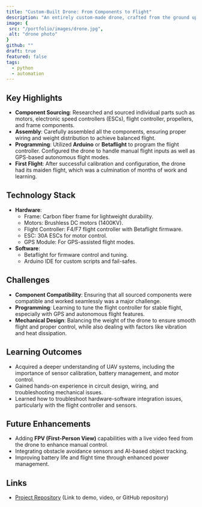 ```yaml
---
title: "Custom-Built Drone: From Components to Flight"
description: "An entirely custom-made drone, crafted from the ground up by sourcing and assembling all the necessary components, including wiring, programming, and design."
image: {
 src: "/portfolio/images/drone.jpg",
 alt: "drone photo"
}
github: ""
draft: true
featured: false
tags: 
  - python
  - automation
---
```


## Key Highlights
- **Component Sourcing**: Researched and sourced individual parts such as motors, electronic speed controllers (ESCs), flight controller, propellers, and frame components.
- **Assembly**: Carefully assembled all the components, ensuring proper wiring and weight distribution to achieve balanced flight.
- **Programming**: Utilized **Arduino** or **Betaflight** to program the flight controller. Configured the drone to handle manual flight inputs as well as GPS-based autonomous flight modes.
- **First Flight**: After successful calibration and configuration, the drone had its maiden flight, which was a culmination of months of work and learning.

## Technology Stack
- **Hardware**: 
    - Frame: Carbon fiber frame for lightweight durability.
    - Motors: Brushless DC motors (1400KV).
    - Flight Controller: F4/F7 flight controller with Betaflight firmware.
    - ESC: 30A ESCs for motor control.
    - GPS Module: For GPS-assisted flight modes.
- **Software**: 
    - Betaflight for firmware control and tuning.
    - Arduino IDE for custom scripts and fail-safes.

## Challenges
- **Component Compatibility**: Ensuring that all sourced components were compatible and worked seamlessly was a major challenge.
- **Programming**: Learning to tune the flight controller for stable flight, especially with GPS and autonomous flight features.
- **Mechanical Design**: Balancing the weight of the drone to ensure smooth flight and proper control, while also dealing with factors like vibration and heat dissipation.

## Learning Outcomes
- Acquired a deeper understanding of UAV systems, including the importance of sensor calibration, battery management, and motor control.
- Gained hands-on experience in circuit design, wiring, and troubleshooting mechanical issues.
- Learned how to troubleshoot hardware-software integration issues, particularly with the flight controller and sensors.

## Future Enhancements
- Adding **FPV (First-Person View)** capabilities with a live video feed from the drone to enhance manual control.
- Integrating obstacle avoidance sensors and AI-based object tracking.
- Improving battery life and flight time through enhanced power management.

## Links
- [Project Repository]({github}) (Link to demo, video, or GitHub repository)
